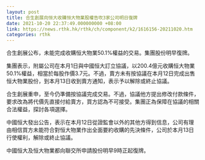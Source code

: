 ```yaml
---
layout: post
title: 合生創展向恒大收購恒大物業股權告吹3家公司明日復牌
date: 2021-10-20 22:37:49.000000000 +08:00
link: https://news.rthk.hk/rthk/ch/component/k2/1616156-20211020.htm
categories: rthk
---
```


合生創展公布，未能完成收購恒大物業50.1%權益的交易。集團股份明早復牌。

集團表示，附屬公司在本月1日與中國恒大訂立協議，以200.4億元收購恒大物業50.1%權益，相當於每股作價3.7元。不過，賣方未有按協議在本月12日完成出售恒大物業股份，到本月13日收到賣方通知，表示予以解除或終止協議。

合生創展重申，至今仍準備按協議完成交易。不過，協議他方提出修改付款條件，要求改為將代價先直接付給賣方，買方認為不可接受。集團正為保障在協議的相關合法權益，探討各項選擇。

中國恒大發出公告，表示在本月12日從證監會以外的其他方得到信息，公司有理由相信買方未能符合對恒大物業作出全面要約收購的先決條件，公司於本月13日行使權利，解除或終止協議。

中國恒大及恒大物業都向聯交所申請股份明早9時正起復牌。

